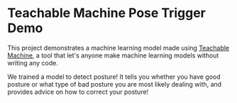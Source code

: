 # Teachable Machine Pose Trigger Demo

This project demonstrates a machine learning model made using [Teachable Machine](https://teachablemachine.withgoogle.com/),
a tool that let's anyone make machine learning models without writing any code. 

We trained a model to detect posture! It tells you whether you have good posture or what type of bad posture you are most likely dealing with, and provides advice on how to correct your posture!
